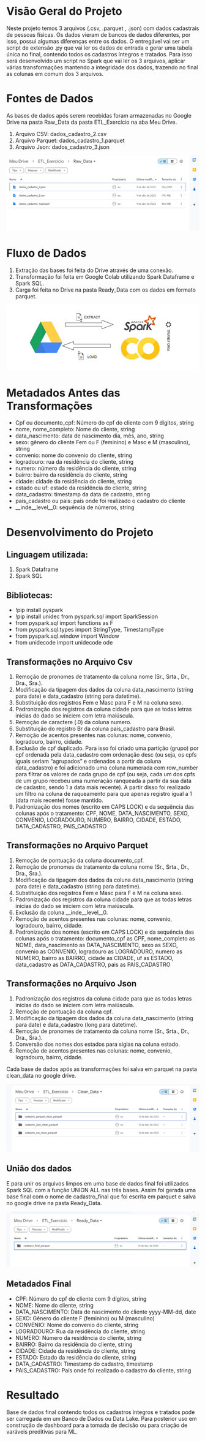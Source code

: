 # Visão Geral do Projeto
Neste projeto temos 3 arquivos (.csv, .parquet , .json) com dados cadastrais de pessoas físicas. Os dados vieram de bancos de dados diferentes, por isso, possui algumas diferenças entre os dados. 
O entregável vai ser um script de extensão .py que vai ler os dados de entrada e gerar uma tabela única no final, contendo todos os cadastros íntegros e tratados.
Para isso será desenvolvido um script no Spark que vai ler os 3 arquivos, aplicar várias transformações mantendo a integridade dos dados, trazendo no final as colunas em comum dos 3 arquivos.

# Fontes de Dados
As bases de dados após serem recebidas foram armazenadas no Google Drive na pasta Raw_Data da pasta ETL_Exercício na aba Meu Drive.
1. Arquivo CSV: dados_cadastro_2.csv
2. Arquivo Parquet: dados_cadastro_1.parquet
3. Arquivo Json: dados_cadastro_3.json

![Dados brutos](raw_data.png)

# Fluxo de Dados
1. Extração das bases foi feita do Drive através de uma conexão. 
2. Transformação foi feita em Google Colab utilizando Spark Dataframe e Spark SQL.
3. Carga foi feita no Drive na pasta Ready_Data com os dados em formato parquet.

![Diagrama do ETL](ETLDIAGRAMA.png)

# Metadados Antes das Transformações
* Cpf ou documento_cpf: Número do cpf do cliente com 9 dígitos, string
* nome, nome_completo: Nome do cliente, string
* data_nascimento: data de nascimento dia, mês, ano, string
* sexo: gênero do cliente Fem ou F (feminino) e Masc e M (masculino), string
* convenio: nome do convenio do cliente, string
* logradouro: rua da residência do cliente, string
* numero: número da residência do cliente, string
* bairro: bairro da residência do cliente, string
* cidade: cidade da residência do cliente, string
* estado ou uf: estado da residência do cliente, string
* data_cadastro: timestamp da data de cadastro, string
* pais_cadastro ou pais: país onde foi realizado o cadastro do cliente
* __inde__level__0: sequência de números, string

# Desenvolvimento do Projeto
## Linguagem utilizada: 
1. Spark Dataframe
2. Spark SQL
   
## Bibliotecas:
* !pip install pyspark
* !pip install unidec from pyspark.sql import SparkSession
* from pyspark.sql import functions as F
* from pyspark.sql.types import StringType, TimestampType
* from pyspark.sql.window import Window
* from unidecode import unidecode ode

## Transformações no Arquivo Csv
1. Remoção de pronomes de tratamento da coluna nome (Sr., Srta., Dr., Dra., Sra.).
2. Modificação da tipagem dos dados da coluna data_nascimento (string para date) e data_cadastro (string para datetime).
3. Substituição dos registros Fem e Masc para F e M na coluna sexo.
4. Padronização dos registros da coluna cidade para que as todas letras inicias do dado se iniciem com letra maiúscula.
5. Remoção de caractere (.0) da coluna numero.
6. Substituição do registro Br da coluna pais_cadastro para Brasil.
7. Remoção de acentos presentes nas colunas: nome, convenio, logradouro, bairro, cidade.
8. Exclusão de cpf duplicado. Para isso foi criado uma partição (grupo) por cpf ordenada pela data_cadastro com ordenação desc (ou seja, os cpfs iguais seriam “agrupados” e ordenados a partir da coluna data_cadastro) e foi adicionado uma coluna numerada com row_number para filtrar os valores de cada grupo de cpf (ou seja, cada um dos cpfs de um grupo recebeu uma numeração ranqueada a partir da sua data de cadastro, sendo 1 a data mais recente). A partir disso foi realizado um filtro na coluna de raqueamento para que apenas registro igual a 1 (data mais recente) fosse mantido.
9. Padronização dos nomes (escrito em CAPS LOCK) e da sequência das colunas após o tratamento: CPF, NOME, DATA_NASCIMENTO, SEXO, CONVENIO, LOGRADOURO, NUMERO, BAIRRO, CIDADE, ESTADO, DATA_CADASTRO, PAIS_CADASTRO

## Transformações no Arquivo Parquet
1. Remoção de pontuação da coluna documento_cpf.
2. Remoção de pronomes de tratamento da coluna nome (Sr., Srta., Dr., Dra., Sra.).
3. Modificação da tipagem dos dados da coluna data_nascimento (string para date) e data_cadastro (string para datetime).
4. Substituição dos registros Fem e Masc para F e M na coluna sexo.
5. Padronização dos registros da coluna cidade para que as todas letras inicias do dado se iniciem com letra maiúscula.
6. Exclusão da coluna __inde__level__0.
7. Remoção de acentos presentes nas colunas: nome, convenio, logradouro, bairro, cidade.
8. Padronização dos nomes (escrito em CAPS LOCK) e da sequência das colunas após o tratamento: documento_cpf as CPF, nome_completo as NOME, data_nascimento as DATA_NASCIMENTO, sexo as SEXO, convenio as CONVENIO, logradouro as LOGRADOURO, numero as NUMERO, bairro as BAIRRO, cidade as CIDADE, uf as ESTADO, data_cadastro as DATA_CADASTRO, pais as PAIS_CADASTRO

## Transformações no Arquivo Json
1. Padronização dos registros da coluna cidade para que as todas letras inicias do dado se iniciem com letra maiúscula.
2. Remoção de pontuação da coluna cpf.
3. Modificação da tipagem dos dados da coluna data_nascimento (string para date) e data_cadastro (long para datetime).
4. Remoção de pronomes de tratamento da coluna nome (Sr., Srta., Dr., Dra., Sra.).
5. Conversão dos nomes dos estados para siglas na coluna estado.
6. Remoção de acentos presentes nas colunas: nome, convenio, logradouro, bairro, cidade.

Cada base de dados após as transformações foi salva em parquet na pasta clean_data no google drive.

![Dados limpos e salvos](clean_data.png)

## União dos dados
E para unir os arquivos limpos em uma base de dados final foi utilizados Spark SQL com a função UNION ALL nas três bases.
Assim foi gerada uma base final com o nome de cadastro_final que foi escrita em parquet e salva no google drive na pasta Ready_Data.

![Base Final](ready_data.png)

## Metadados Final
* CPF: Número do cpf do cliente com 9 dígitos, string
* NOME: Nome do cliente, string
* DATA_NASCIMENTO: Data de nascimento do cliente yyyy-MM-dd, date
* SEXO: Gênero do cliente F (feminino) ou M (masculino)
* CONVENIO: Nome do convenio do cliente, string
* LOGRADOURO: Rua da residência do cliente, string
* NUMERO: Número da residência do cliente, string
* BAIRRO: Bairro da residência do cliente, string
* CIDADE: Cidade da residência do cliente, string
* ESTADO: Estado da residência do cliente, string
* DATA_CADASTRO: Timestamp do cadastro, timestamp
* PAIS_CADASTRO: País onde foi realizado o cadastro do cliente, string

# Resultado
Base de dados final contendo todos os cadastros íntegros e tratados pode ser carregada em um Banco de Dados ou Data Lake. Para posterior uso em construção de dashboard para a tomada de decisão ou para criação de varáveis preditivas para ML.  
